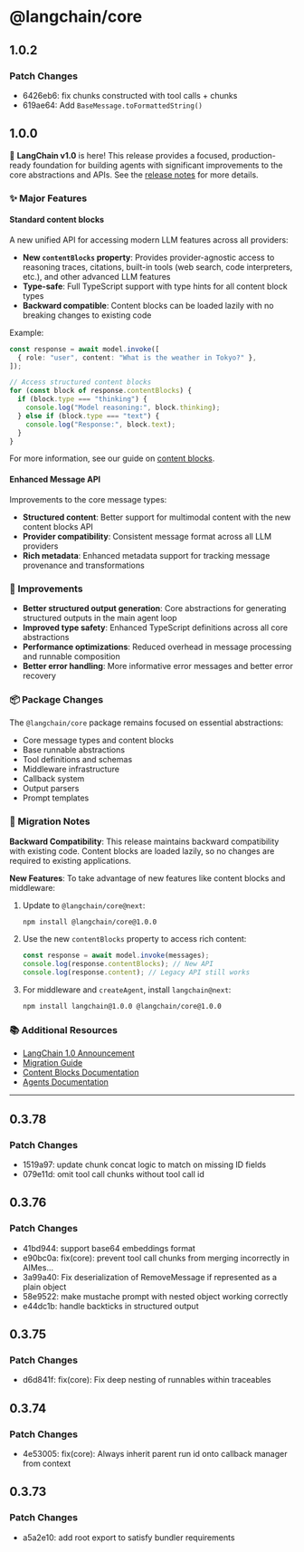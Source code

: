 # @langchain/core

## 1.0.2

### Patch Changes

- 6426eb6: fix chunks constructed with tool calls + chunks
- 619ae64: Add `BaseMessage.toFormattedString()`

## 1.0.0

🎉 **LangChain v1.0** is here! This release provides a focused, production-ready foundation for building agents with significant improvements to the core abstractions and APIs. See the [release notes](https://docs.langchain.com/oss/javascript/releases/langchain-v1) for more details.

### ✨ Major Features

#### Standard content blocks

A new unified API for accessing modern LLM features across all providers:

- **New `contentBlocks` property**: Provides provider-agnostic access to reasoning traces, citations, built-in tools (web search, code interpreters, etc.), and other advanced LLM features
- **Type-safe**: Full TypeScript support with type hints for all content block types
- **Backward compatible**: Content blocks can be loaded lazily with no breaking changes to existing code

Example:

```typescript
const response = await model.invoke([
  { role: "user", content: "What is the weather in Tokyo?" },
]);

// Access structured content blocks
for (const block of response.contentBlocks) {
  if (block.type === "thinking") {
    console.log("Model reasoning:", block.thinking);
  } else if (block.type === "text") {
    console.log("Response:", block.text);
  }
}
```

For more information, see our guide on [content blocks](https://docs.langchain.com/oss/javascript/langchain/messages#content).

#### Enhanced Message API

Improvements to the core message types:

- **Structured content**: Better support for multimodal content with the new content blocks API
- **Provider compatibility**: Consistent message format across all LLM providers
- **Rich metadata**: Enhanced metadata support for tracking message provenance and transformations

### 🔧 Improvements

- **Better structured output generation**: Core abstractions for generating structured outputs in the main agent loop
- **Improved type safety**: Enhanced TypeScript definitions across all core abstractions
- **Performance optimizations**: Reduced overhead in message processing and runnable composition
- **Better error handling**: More informative error messages and better error recovery

### 📦 Package Changes

The `@langchain/core` package remains focused on essential abstractions:

- Core message types and content blocks
- Base runnable abstractions
- Tool definitions and schemas
- Middleware infrastructure
- Callback system
- Output parsers
- Prompt templates

### 🔄 Migration Notes

**Backward Compatibility**: This release maintains backward compatibility with existing code. Content blocks are loaded lazily, so no changes are required to existing applications.

**New Features**: To take advantage of new features like content blocks and middleware:

1. Update to `@langchain/core@next`:

   ```bash
   npm install @langchain/core@1.0.0
   ```

2. Use the new `contentBlocks` property to access rich content:

   ```typescript
   const response = await model.invoke(messages);
   console.log(response.contentBlocks); // New API
   console.log(response.content); // Legacy API still works
   ```

3. For middleware and `createAgent`, install `langchain@next`:

   ```bash
   npm install langchain@1.0.0 @langchain/core@1.0.0
   ```

### 📚 Additional Resources

- [LangChain 1.0 Announcement](https://blog.langchain.com/langchain-langchain-1-0-alpha-releases/)
- [Migration Guide](https://docs.langchain.com/oss/javascript/migrate/langchain-v1)
- [Content Blocks Documentation](https://docs.langchain.com/oss/javascript/langchain/messages#content)
- [Agents Documentation](https://docs.langchain.com/oss/javascript/langchain/agents)

---

## 0.3.78

### Patch Changes

- 1519a97: update chunk concat logic to match on missing ID fields
- 079e11d: omit tool call chunks without tool call id

## 0.3.76

### Patch Changes

- 41bd944: support base64 embeddings format
- e90bc0a: fix(core): prevent tool call chunks from merging incorrectly in AIMes…
- 3a99a40: Fix deserialization of RemoveMessage if represented as a plain object
- 58e9522: make mustache prompt with nested object working correctly
- e44dc1b: handle backticks in structured output

## 0.3.75

### Patch Changes

- d6d841f: fix(core): Fix deep nesting of runnables within traceables

## 0.3.74

### Patch Changes

- 4e53005: fix(core): Always inherit parent run id onto callback manager from context

## 0.3.73

### Patch Changes

- a5a2e10: add root export to satisfy bundler requirements
